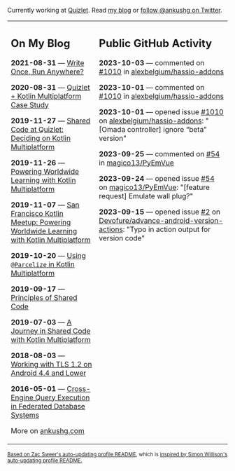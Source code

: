 Currently working at [Quizlet](https://quizlet.com/). Read [my blog](https://ankushg.com/) or [follow @ankushg on Twitter](https://twitter.com/ankushg).

<table><tr><td valign="top" width="40%">

## On My Blog
<!-- blog starts -->
**2021-08-31** — [Write Once, Run Anywhere?](https://ankushg.com/posts/write-once-run-anywhere-increment/)

**2020-08-31** — [Quizlet + Kotlin Multiplatform Case Study](https://ankushg.com/posts/quizlet-kotlin-multiplatform-case-study/)

**2019-11-27** — [Shared Code at Quizlet: Deciding on Kotlin Multiplatform](https://ankushg.com/posts/shared-code-kotlin-multiplatform/)

**2019-11-26** — [Powering Worldwide Learning with Kotlin Multiplatform](https://ankushg.com/speaking/droidcon-sf-2019)

**2019-11-07** — [San Francisco Kotlin Meetup: Powering Worldwide Learning with Kotlin Multiplatform](https://ankushg.com/speaking/sf-kotlin-meetup-2019)

**2019-10-20** — [Using `@Parcelize` in Kotlin Multiplatform](https://ankushg.com/posts/multiplatform-parcelize/)

**2019-09-17** — [Principles of Shared Code](https://ankushg.com/speaking/denver-startup-week-2019)

**2019-07-03** — [A Journey in Shared Code with Kotlin Multiplatform](https://ankushg.com/speaking/droidcon-berlin-2019)

**2018-08-03** — [Working with TLS 1.2 on Android 4.4 and Lower](https://ankushg.com/posts/tls-1.2-on-android/)

**2016-05-01** — [Cross-Engine Query Execution in Federated Database Systems](https://ankushg.com/projects/thesis)
<!-- blog ends -->
More on [ankushg.com](https://ankushg.com/)
</td><td valign="top" width="60%">

## Public GitHub Activity
<!-- githubActivity starts -->
**2023-10-03** — commented on [#1010](https://github.com/alexbelgium/hassio-addons/issues/1010#issuecomment-1744843962) in [alexbelgium/hassio-addons](https://api.github.com/repos/alexbelgium/hassio-addons)

**2023-10-01** — commented on [#1010](https://github.com/alexbelgium/hassio-addons/issues/1010#issuecomment-1742215246) in [alexbelgium/hassio-addons](https://api.github.com/repos/alexbelgium/hassio-addons)

**2023-10-01** — opened issue [#1010](https://github.com/alexbelgium/hassio-addons/issues/1010) on [alexbelgium/hassio-addons](https://api.github.com/repos/alexbelgium/hassio-addons): "[Omada controller] ignore “beta” version"

**2023-09-25** — commented on [#54](https://github.com/magico13/PyEmVue/issues/54#issuecomment-1733884264) in [magico13/PyEmVue](https://api.github.com/repos/magico13/PyEmVue)

**2023-09-24** — opened issue [#54](https://github.com/magico13/PyEmVue/issues/54) on [magico13/PyEmVue](https://api.github.com/repos/magico13/PyEmVue): "[feature request] Emulate wall plug?"

**2023-09-15** — opened issue [#2](https://github.com/Devofure/advance-android-version-actions/issues/2) on [Devofure/advance-android-version-actions](https://api.github.com/repos/Devofure/advance-android-version-actions): "Typo in action output for version code"
<!-- githubActivity ends -->
</td></tr></table>

<sub><a href="https://github.com/ZacSweers/ZacSweers">Based on Zac Sweer's auto-updating profile README</a>, which is <a href="https://simonwillison.net/2020/Jul/10/self-updating-profile-readme/">inspired by Simon Willison's auto-updating profile README.</a></sub>